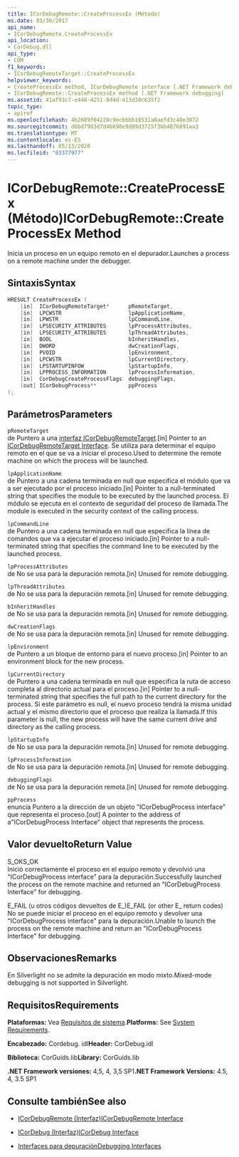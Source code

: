 ```yaml
---
title: ICorDebugRemote::CreateProcessEx (Método)
ms.date: 03/30/2017
api_name:
- ICorDebugRemote.CreateProcessEx
api_location:
- CorDebug.dll
api_type:
- COM
f1_keywords:
- ICorDebugRemoteTarget::CreateProcessEx
helpviewer_keywords:
- CreateProcessEx method, ICorDebugRemote interface [.NET Framework debugging]
- ICorDebugRemote::CreateProcessEx method [.NET Framework debugging]
ms.assetid: 41af93c7-e448-4251-8d4d-413d38c635f2
topic_type:
- apiref
ms.openlocfilehash: 4b2689f04228c9ecbbbb18531a0aefd3c40e3072
ms.sourcegitcommit: d6bd7903d7d46698e9d89d3725f3bb4876891aa3
ms.translationtype: MT
ms.contentlocale: es-ES
ms.lasthandoff: 05/13/2020
ms.locfileid: "83377977"
---
```

# <a name="icordebugremotecreateprocessex-method"></a><span data-ttu-id="d5dbb-102">ICorDebugRemote::CreateProcessEx (Método)</span><span class="sxs-lookup"><span data-stu-id="d5dbb-102">ICorDebugRemote::CreateProcessEx Method</span></span>
<span data-ttu-id="d5dbb-103">Inicia un proceso en un equipo remoto en el depurador.</span><span class="sxs-lookup"><span data-stu-id="d5dbb-103">Launches a process on a remote machine under the debugger.</span></span>  
  
## <a name="syntax"></a><span data-ttu-id="d5dbb-104">Sintaxis</span><span class="sxs-lookup"><span data-stu-id="d5dbb-104">Syntax</span></span>  
  
```cpp  
HRESULT CreateProcessEx (  
    [in]  ICorDebugRemoteTarget*      pRemoteTarget,  
    [in]  LPCWSTR                     lpApplicationName,  
    [in]  LPWSTR                      lpCommandLine,  
    [in]  LPSECURITY_ATTRIBUTES       lpProcessAttributes,  
    [in]  LPSECURITY_ATTRIBUTES       lpThreadAttributes,  
    [in]  BOOL                        bInheritHandles,  
    [in]  DWORD                       dwCreationFlags,  
    [in]  PVOID                       lpEnvironment,  
    [in]  LPCWSTR                     lpCurrentDirectory,  
    [in]  LPSTARTUPINFOW              lpStartupInfo,  
    [in]  LPPROCESS_INFORMATION       lpProcessInformation,  
    [in]  CorDebugCreateProcessFlags  debuggingFlags,  
    [out] ICorDebugProcess**          ppProcess  
);  
```  
  
## <a name="parameters"></a><span data-ttu-id="d5dbb-105">Parámetros</span><span class="sxs-lookup"><span data-stu-id="d5dbb-105">Parameters</span></span>  
 `pRemoteTarget`  
 <span data-ttu-id="d5dbb-106">de Puntero a una [interfaz ICorDebugRemoteTarget](icordebugremotetarget-interface.md).</span><span class="sxs-lookup"><span data-stu-id="d5dbb-106">[in] Pointer to an [ICorDebugRemoteTarget Interface](icordebugremotetarget-interface.md).</span></span> <span data-ttu-id="d5dbb-107">Se utiliza para determinar el equipo remoto en el que se va a iniciar el proceso.</span><span class="sxs-lookup"><span data-stu-id="d5dbb-107">Used to determine the remote machine on which the process will be launched.</span></span>  
  
 `lpApplicationName`  
 <span data-ttu-id="d5dbb-108">de Puntero a una cadena terminada en null que especifica el módulo que va a ser ejecutado por el proceso iniciado.</span><span class="sxs-lookup"><span data-stu-id="d5dbb-108">[in] Pointer to a null-terminated string that specifies the module to be executed by the launched process.</span></span> <span data-ttu-id="d5dbb-109">El módulo se ejecuta en el contexto de seguridad del proceso de llamada.</span><span class="sxs-lookup"><span data-stu-id="d5dbb-109">The module is executed in the security context of the calling process.</span></span>  
  
 `lpCommandLine`  
 <span data-ttu-id="d5dbb-110">de Puntero a una cadena terminada en null que especifica la línea de comandos que va a ejecutar el proceso iniciado.</span><span class="sxs-lookup"><span data-stu-id="d5dbb-110">[in] Pointer to a null-terminated string that specifies the command line to be executed by the launched process.</span></span>  
  
 `lpProcessAttributes`  
 <span data-ttu-id="d5dbb-111">de No se usa para la depuración remota.</span><span class="sxs-lookup"><span data-stu-id="d5dbb-111">[in] Unused for remote debugging.</span></span>  
  
 `lpThreadAttributes`  
 <span data-ttu-id="d5dbb-112">de No se usa para la depuración remota.</span><span class="sxs-lookup"><span data-stu-id="d5dbb-112">[in] Unused for remote debugging.</span></span>  
  
 `bInheritHandles`  
 <span data-ttu-id="d5dbb-113">de No se usa para la depuración remota.</span><span class="sxs-lookup"><span data-stu-id="d5dbb-113">[in] Unused for remote debugging.</span></span>  
  
 `dwCreationFlags`  
 <span data-ttu-id="d5dbb-114">de No se usa para la depuración remota.</span><span class="sxs-lookup"><span data-stu-id="d5dbb-114">[in] Unused for remote debugging.</span></span>  
  
 `lpEnvironment`  
 <span data-ttu-id="d5dbb-115">de Puntero a un bloque de entorno para el nuevo proceso.</span><span class="sxs-lookup"><span data-stu-id="d5dbb-115">[in] Pointer to an environment block for the new process.</span></span>  
  
 `lpCurrentDirectory`  
 <span data-ttu-id="d5dbb-116">de Puntero a una cadena terminada en null que especifica la ruta de acceso completa al directorio actual para el proceso.</span><span class="sxs-lookup"><span data-stu-id="d5dbb-116">[in] Pointer to a null-terminated string that specifies the full path to the current directory for the process.</span></span> <span data-ttu-id="d5dbb-117">Si este parámetro es null, el nuevo proceso tendrá la misma unidad actual y el mismo directorio que el proceso que realiza la llamada.</span><span class="sxs-lookup"><span data-stu-id="d5dbb-117">If this parameter is null, the new process will have the same current drive and directory as the calling process.</span></span>  
  
 `lpStartupInfo`  
 <span data-ttu-id="d5dbb-118">de No se usa para la depuración remota.</span><span class="sxs-lookup"><span data-stu-id="d5dbb-118">[in] Unused for remote debugging.</span></span>  
  
 `lpProcessInformation`  
 <span data-ttu-id="d5dbb-119">de No se usa para la depuración remota.</span><span class="sxs-lookup"><span data-stu-id="d5dbb-119">[in] Unused for remote debugging.</span></span>  
  
 `debuggingFlags`  
 <span data-ttu-id="d5dbb-120">de No se usa para la depuración remota.</span><span class="sxs-lookup"><span data-stu-id="d5dbb-120">[in] Unused for remote debugging.</span></span>  
  
 `ppProcess`  
 <span data-ttu-id="d5dbb-121">enuncia Puntero a la dirección de un objeto "ICorDebugProcess interface" que representa el proceso.</span><span class="sxs-lookup"><span data-stu-id="d5dbb-121">[out] A pointer to the address of a"ICorDebugProcess Interface" object that represents the process.</span></span>  
  
## <a name="return-value"></a><span data-ttu-id="d5dbb-122">Valor devuelto</span><span class="sxs-lookup"><span data-stu-id="d5dbb-122">Return Value</span></span>  
 <span data-ttu-id="d5dbb-123">S_OK</span><span class="sxs-lookup"><span data-stu-id="d5dbb-123">S_OK</span></span>  
 <span data-ttu-id="d5dbb-124">Inició correctamente el proceso en el equipo remoto y devolvió una "ICorDebugProcess interface" para la depuración.</span><span class="sxs-lookup"><span data-stu-id="d5dbb-124">Successfully launched the process on the remote machine and returned an "ICorDebugProcess Interface" for debugging.</span></span>  
  
 <span data-ttu-id="d5dbb-125">E_FAIL (u otros códigos devueltos de E_)</span><span class="sxs-lookup"><span data-stu-id="d5dbb-125">E_FAIL (or other E_ return codes)</span></span>  
 <span data-ttu-id="d5dbb-126">No se puede iniciar el proceso en el equipo remoto y devolver una "ICorDebugProcess interface" para la depuración.</span><span class="sxs-lookup"><span data-stu-id="d5dbb-126">Unable to launch the process on the remote machine and return an "ICorDebugProcess Interface" for debugging.</span></span>  
  
## <a name="remarks"></a><span data-ttu-id="d5dbb-127">Observaciones</span><span class="sxs-lookup"><span data-stu-id="d5dbb-127">Remarks</span></span>  
 <span data-ttu-id="d5dbb-128">En Silverlight no se admite la depuración en modo mixto.</span><span class="sxs-lookup"><span data-stu-id="d5dbb-128">Mixed-mode debugging is not supported in Silverlight.</span></span>  
  
## <a name="requirements"></a><span data-ttu-id="d5dbb-129">Requisitos</span><span class="sxs-lookup"><span data-stu-id="d5dbb-129">Requirements</span></span>  
 <span data-ttu-id="d5dbb-130">**Plataformas:** Vea [Requisitos de sistema](../../get-started/system-requirements.md).</span><span class="sxs-lookup"><span data-stu-id="d5dbb-130">**Platforms:** See [System Requirements](../../get-started/system-requirements.md).</span></span>  
  
 <span data-ttu-id="d5dbb-131">**Encabezado:** Cordebug. idl</span><span class="sxs-lookup"><span data-stu-id="d5dbb-131">**Header:** CorDebug.idl</span></span>  
  
 <span data-ttu-id="d5dbb-132">**Biblioteca:** CorGuids.lib</span><span class="sxs-lookup"><span data-stu-id="d5dbb-132">**Library:** CorGuids.lib</span></span>  
  
 <span data-ttu-id="d5dbb-133">**.NET Framework versiones:** 4,5, 4, 3,5 SP1</span><span class="sxs-lookup"><span data-stu-id="d5dbb-133">**.NET Framework Versions:** 4.5, 4, 3.5 SP1</span></span>  
  
## <a name="see-also"></a><span data-ttu-id="d5dbb-134">Consulte también</span><span class="sxs-lookup"><span data-stu-id="d5dbb-134">See also</span></span>

- [<span data-ttu-id="d5dbb-135">ICorDebugRemote (Interfaz)</span><span class="sxs-lookup"><span data-stu-id="d5dbb-135">ICorDebugRemote Interface</span></span>](icordebugremote-interface.md)
- [<span data-ttu-id="d5dbb-136">ICorDebug (Interfaz)</span><span class="sxs-lookup"><span data-stu-id="d5dbb-136">ICorDebug Interface</span></span>](icordebug-interface.md)

- [<span data-ttu-id="d5dbb-137">Interfaces para depuración</span><span class="sxs-lookup"><span data-stu-id="d5dbb-137">Debugging Interfaces</span></span>](debugging-interfaces.md)

